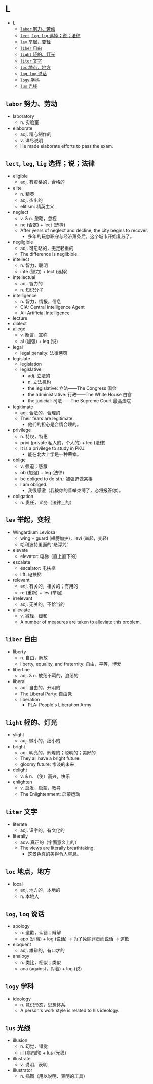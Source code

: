 # L

- [L](#l)
  - [`labor` 努力、劳动](#labor-努力劳动)
  - [`lect`, `leg`, `lig` 选择；说；法律](#lect-leg-lig-选择说法律)
  - [`lev` 举起，变轻](#lev-举起变轻)
  - [`liber` 自由](#liber-自由)
  - [`light` 轻的、灯光](#light-轻的灯光)
  - [`liter` 文字](#liter-文字)
  - [`loc` 地点，地方](#loc-地点地方)
  - [`log`, `loq` 说话](#log-loq-说话)
  - [`logy` 学科](#logy-学科)
  - [`lus` 光线](#lus-光线)

## `labor` 努力、劳动

- laboratory
  - n. 实验室
- elaborate
  - adj. 精心制作的
  - v. 详尽说明
  - He made elaborate efforts to pass the exam.

## `lect`, `leg`, `lig` 选择；说；法律

- eligible
  - adj. 有资格的，合格的
- elite
  - n. 精英
  - adj. 杰出的
  - elitism: 精英主义
- neglect
  - v. & n. 忽略，忽视
  - ne (否定) + lect (选择)
  - After years of neglect and decline, the city begins to recover.
    - 多年的玩忽职守与经济萧条后，这个城市开始复苏了。
- negligible
  - adj. 可忽略的，无足轻重的
  - The difference is neglibible.
- intellect
  - n. 智力，聪明
  - inte (智力) + lect (选择)
- intellectual
  - adj. 智力的
  - n. 知识分子
- intelligence
  - n. 智力，情报，信息
  - CIA: Central Intelligence Agent
  - AI: Artificial Intelligence
- lecture
- dialect
- allege
  - v. 断言，宣称
  - al (加强) + leg (说)
- legal
  - legal penalty: 法律惩罚
- legislate
  - legislation
  - legislative
    - adj. 立法的
    - n. 立法机构
    - the legislative: 立法——The Congress 国会
    - the administrative: 行政——The White House 白宫
    - the judicial: 司法——The Supreme Court 最高法院
- legitimate
  - adj. 合法的，合理的
  - Their fears are legitimate.
    - 他们的担心是合情合理的。
- privilege
  - n. 特权，特惠
  - privi (private 私人的，个人的) + leg (法律)
  - It is a privilege to study in PKU.
    - 能在北大上学是一种荣幸。
- oblige
  - v. 强迫；感激
  - ob (加强) + leg (法律)
  - be obliged to do sth.: 被强迫做某事
  - I am obliged.
    - 我很感激（我被你的善举束缚了，必将报答你）。
- obligation
  - n. 责任，义务（法律上的）

## `lev` 举起，变轻

- Wingardium Leviosa
  - wing + guard (翅膀加护)，levi (举起，变轻)
  - 哈利波特里面的“悬浮咒”
- elevate
  - elevator: 电梯（直上直下的）
- escalate
  - escalator: 电扶梯
  - lift: 电扶梯
- relevant
  - adj. 有关的，相关的；有用的
  - re (重新) + lev (举起)
- irrelevant
  - adj. 无关的，不恰当的
- alleviate
  - v. 减轻，缓和
  - A number of measures are taken to alleviate this problem.

## `liber` 自由

- liberty
  - n. 自由，解放
  - liberty, equality, and fraternity: 自由，平等，博爱
- libertine
  - adj. & n. 放荡不羁的，浪荡的
- liberal
  - adj. 自由的，开明的
  - The Liberal Party: 自由党
  - liberation
    - PLA: People's Liberation Army

## `light` 轻的、灯光

- slight
  - adj. 微小的，细小的
- bright
  - adj. 明亮的，辉煌的；聪明的；美好的
  - They all have a bright future.
  - gloomy future: 惨淡的未来
- delight
  - v. & n. （使）高兴，快乐
- enlighten
  - v. 启发，启蒙，教导
  - The Enlightenment: 启蒙运动

## `liter` 文字

- literate
  - adj. 识字的，有文化的
- literally
  - adv. 真正的（字面意义上的）
  - The views are literally breathtaking.
    - 这景色真的美得令人窒息。

## `loc` 地点，地方

- local
  - adj. 地方的，本地的
  - n. 本地人

## `log`, `loq` 说话

- apology
  - n. 道歉，认错；辩解
  - apo (远离) + log (说话) -> 为了免除罪责而说话 -> 道歉
- eloquent
  - adj. 雄辩的，有口才的
- analogy
  - n. 类比，相似；类似
  - ana (against，对着) + log (说)

## `logy` 学科

- ideology
  - n. 意识形态，思想体系
  - A person's work style is related to his ideology.

## `lus` 光线

- illusion
  - n. 幻觉，错觉
  - ill (病态的) + lus (光线)
- illustrate
  - v. 说明，表明
- illustrator
  - n. 插图（用以说明、表明的工具）
